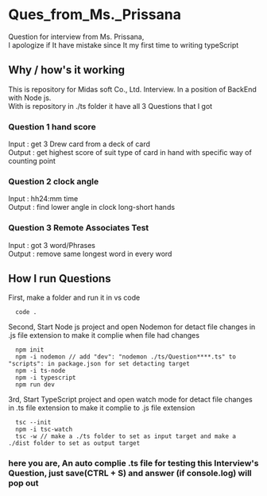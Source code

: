 # Ques_from_Ms._Prissana
Question for interview from Ms. Prissana, <br>
I apologize if It have mistake since It my first time to writing typeScript

## Why / how's it working
This is repository for Midas soft Co., Ltd. Interview. In a position of BackEnd with Node js. <br>
With is repository in ./ts folder it have all 3 Questions that I got

### Question 1  hand score
Input : get 3 Drew card from a deck of card <br>
Output : get highest score of suit type of card in hand with specific way of counting point

### Question 2 clock angle
Input : hh24:mm time<br>
Output : find lower angle in clock long-short hands

### Question 3 Remote Associates Test
Input : got 3 word/Phrases<br>
Output : remove same longest word in every word

## How I run Questions

First, make a folder and run it in vs code
```
  code .
```
Second, Start Node js project and open Nodemon for detact file changes in .js file extension to make it complie when file had changes 
```
  npm init
  npm -i nodemon // add "dev": "nodemon ./ts/Question****.ts" to "scripts": in package.json for set detacting target
  npm -i ts-node
  npm -i typescript
  npm run dev
```
3rd, Start TypeScript project and open watch mode for detact file changes in .ts file extension to make it complie to .js file extension
```
  tsc --init
  npm -i tsc-watch
  tsc -w // make a ./ts folder to set as input target and make a ./dist folder to set as output target
```



### here you are, An auto complie .ts file for testing this Interview's Question, just save(CTRL + S) and answer (if console.log) will pop out 

